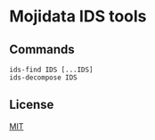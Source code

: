 # Mojidata IDS tools

## Commands

```
ids-find IDS [...IDS]
ids-decompose IDS
```

## License

[MIT](./LICENSE.md)
